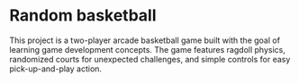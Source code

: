 # Random basketball
This project is a two-player arcade basketball game built with the goal of learning game development concepts. The game features ragdoll physics, randomized courts for unexpected challenges, and simple controls for easy pick-up-and-play action.
